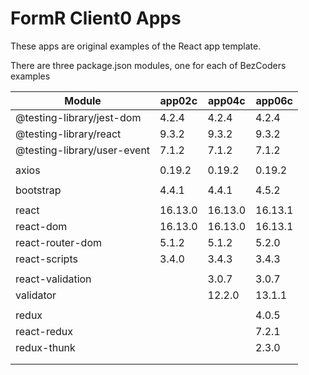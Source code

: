 # FormR Client0 Apps

  These apps are original examples of the React app template.

  There are three package.json modules, one for each of BezCoders examples

| Module                           |app02c      |app04c      |app06c
|----------------------------------|------------|------------|------------
|@testing-library/jest-dom         |4.2.4       |4.2.4       |4.2.4
|@testing-library/react            |9.3.2       |9.3.2       |9.3.2
|@testing-library/user-event       |7.1.2       |7.1.2       |7.1.2
|                                  |            |            |
|axios                             |0.19.2      |0.19.2      |0.19.2
|                                  |            |            |
|bootstrap                         |4.4.1       |4.4.1       |4.5.2
|                                  |            |            |
|react                             |16.13.0     |16.13.0     |16.13.1
|react-dom                         |16.13.0     |16.13.0     |16.13.1
|react-router-dom                  |5.1.2       |5.1.2       |5.2.0
|react-scripts                     |3.4.0       |3.4.3       |3.4.3
|                                  |            |            |
|react-validation                  |            |3.0.7       |3.0.7
|validator                         |            |12.2.0      |13.1.1
|                                  |            |            |
|redux                             |            |            |4.0.5
|react-redux                       |            |            |7.2.1
|redux-thunk                       |            |            |2.3.0
|                                  |            |            |
|                                  |            |            |


